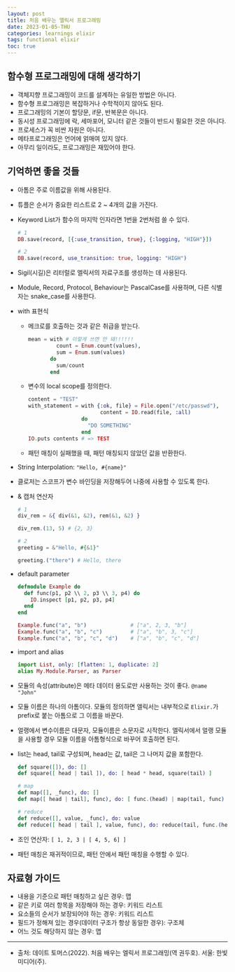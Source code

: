 ```yaml
---
layout: post
title: 처음 배우는 엘릭서 프로그래밍
date: 2023-01-05-THU
categories: learnings elixir
tags: functional elixir
toc: true
---
```


## 함수형 프로그래밍에 대해 생각하기

- 객체지향 프로그래밍이 코드를 설계하는 유일한 방법은 아니다.
- 함수형 프로그래밍은 복잡하거나 수학적이지 않아도 된다.
- 프로그래밍의 기본이 할당문, if문, 반복문은 아니다.
- 동시성 프로그래밍에 락, 세마포어, 모니터 같은 것들이 반드시 필요한 것은 아니다.
- 프로세스가 꼭 비싼 자원은 아니다.
- 메타프로그래밍은 언어에 얽매여 있지 않다.
- 아무리 일이라도, 프로그래밍은 재밌어야 한다.

## 기억하면 좋을 것들

- 아톰은 주로 이름값을 위해 사용된다.
- 튜플은 순서가 중요한 리스트로 2 ~ 4개의 값을 가진다.
- Keyword List가 함수의 마지막 인자라면 1번을 2번처럼 쓸 수 있다.
  ``` elixir
  # 1
  DB.save(record, [{:use_transition, true}, {:logging, "HIGH"}])
  ```
  
  ``` elixir
  # 2
  DB.save(record, use_transition: true, logging: "HIGH")
  ```
- Sigil(시길)은 리터럴로 엘릭서의 자료구조를 생성하는 데 사용된다.
- Module, Record, Protocol, Behaviour는 PascalCase를 사용하며, 다른 식별자는 snake_case를 사용한다.
- with 표현식
  - 메크로를 호출하는 것과 같은 취급을 받는다.
    ``` elixir
    mean = with # 이렇게 쓰면 안 돼!!!!!!
             count = Enum.count(values),
             sum = Enum.sum(values)
           do
             sum/count
           end
    ```
  - 변수의 local scope를 정의한다.
    ```elixir
    content = "TEST"
    with_statement = with {:ok, file} = File.open("/etc/passwd"),
                           content = IO.read(file, :all)
                     do
                       "DO SOMETHING"
                     end
    IO.puts contents # => TEST
    ```
  - 패턴 매칭이 실패했을 때, 패턴 매칭되지 않았던 값을 반환한다.
- String Interpolation: `"Hello, #{name}"`
- 클로저는 스코프가 변수 바인딩을 저장해두어 나중에 사용할 수 있도록 한다.
- & 캡처 연산자
  ``` elixir
  # 1
  div_rem = &{ div(&1, &2), rem(&1, &2) }
  
  div_rem.(13, 5) # {2, 3}
  
  # 2
  greeting = &"Hello, #{&1}"
  
  greeting.("there") # Hello, there
  ```
- default parameter
  ``` elixir
  defmodule Example do
    def func(p1, p2 \\ 2, p3 \\ 3, p4) do
      IO.inspect [p1, p2, p3, p4]
    end
  end
  
  Example.func("a", "b")              # ["a", 2, 3, "b"]
  Example.func("a", "b", "c")         # ["a", "b", 3, "c"]
  Example.func("a", "b", "c", "d")    # ["a", "b", "c", "d"]
  ```
- import and alias
  ``` elixir
  import List, only: [flatten: 1, duplicate: 2]
  alias My.Module.Parser, as Parser
  ```
 - 모듈의 속성(attribute)은 메타 데이터 용도로만 사용하는 것이 좋다. `@name "John"`
 - 모듈 이름은 하나의 아톰이다. 모듈의 정의하면 엘릭서는 내부적으로 `Elixir.`가 prefix로 붙는 아톰으로 그 이름을 바꾼다.
 - 얼랭에서 변수이름은 대문자, 모듈이름은 소문자로 시작한다. 엘릭서에서 얼랭 모듈을 사용할 경우 모듈 이름을 아톰형식으로 바꾸어 호출하면 된다.
 - list는 head, tail로 구성되며, head는 값, tail은 그 나머지 값을 포함한다.
    ``` elixir
    def square([]), do: []
    def square([ head | tail ]), do: [ head * head, square(tail) ]
    
    # map
    def map([], _func), do: []
    def map([ head | tail], func), do: [ func.(head) | map(tail, func) ]
    
    # reduce
    def reduce([], value, _func), do: value
    def reduce([ head | tail ], value, func), do: reduce(tail, func.(head, value), func)
    ```
  - 조인 연산자: `[ 1, 2, 3 | [ 4, 5, 6] ]`
  - 패턴 매칭은 재귀적이므로, 패턴 안에서 패턴 매칭을 수행할 수 있다.

## 자료형 가이드
- 내용을 기준으로 패턴 매칭하고 싶은 경우: 맵
- 같은 키로 여러 항목을 저장해야 하는 경우: 키워드 리스트
- 요소들의 순서가 보장되어야 하는 경우: 키워드 리스트
- 필드가 정해져 있는 경우(데이터 구조가 항상 동일한 경우): 구조체
- 어느 것도 해당하지 않는 경우: 맵

---
- 출처: 데이트 토머스(2022). 처음 배우는 엘릭서 프로그래밍(역 권두호). 서울: 한빛미디어(주).


